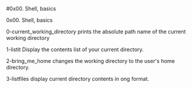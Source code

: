 #0x00. Shell, basics

0x00. Shell, basics

0-current_working_directory prints the absolute path name of the current working directory

1-listit Display the contents list of your current directory.

2-bring_me_home changes the working directory to the user's home directory.

3-listfiles display current directory contents in ong format.